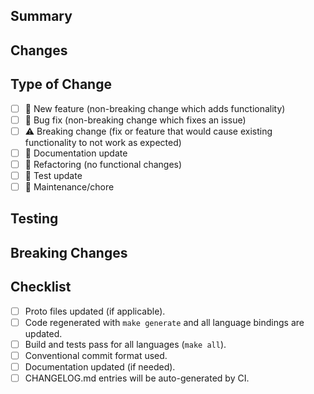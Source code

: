 ## Summary

<!-- Brief description of what this PR does -->

## Changes

<!-- List the key changes made in this PR -->

## Type of Change

- [ ] 🚀 New feature (non-breaking change which adds functionality)
- [ ] 🐛 Bug fix (non-breaking change which fixes an issue)
- [ ] ⚠️ Breaking change (fix or feature that would cause existing functionality to not work as expected)
- [ ] 📝 Documentation update
- [ ] 🔨 Refactoring (no functional changes)
- [ ] 🧪 Test update
- [ ] 🔧 Maintenance/chore

## Testing

<!-- Describe the tests you ran to verify your changes. For example:
- [x] Unit tests for `SendEvent` pass.
- [x] Manually tested the streaming connection with a Go client.
-->

## Breaking Changes

<!-- If this is a breaking change, describe the impact and migration path -->

## Checklist

- [ ] Proto files updated (if applicable).
- [ ] Code regenerated with `make generate` and all language bindings are updated.
- [ ] Build and tests pass for all languages (`make all`).
- [ ] Conventional commit format used.
- [ ] Documentation updated (if needed).
- [ ] CHANGELOG.md entries will be auto-generated by CI.
